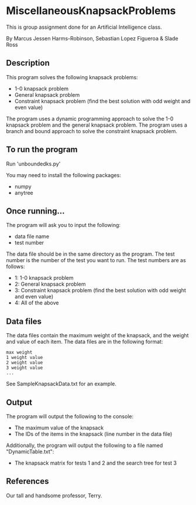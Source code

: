 # MiscellaneousKnapsackProblems
This is group assignment done for an Artificial Intelligence class.

By Marcus Jessen Harms-Robinson, Sebastian Lopez Figueroa & Slade Ross

## Description
This program solves the following knapsack problems:
- 1-0 knapsack problem
- General knapsack problem
- Constraint knapsack problem (find the best solution with odd weight and even value)

The program uses a dynamic programming approach to solve the 1-0 knapsack problem and the general knapsack problem. The program uses a branch and bound approach to solve the constraint knapsack problem.

## To run the program
Run 'unboundedks.py'

You may need to install the following packages:
- numpy
- anytree

## Once running...
The program will ask you to input the following:
- data file name
- test number

The data file should be in the same directory as the program. The test number is the number of the test you want to run. The test numbers are as follows:
- 1: 1-0 knapsack problem
- 2: General knapsack problem
- 3: Constraint knapsack problem (find the best solution with odd weight and even value)
- 4: All of the above

## Data files
The data files contain the maximum weight of the knapsack, and the weight and value of each item. The data files are in the following format:
```
max weight
1 weight value
2 weight value
3 weight value
...
```

See SampleKnapsackData.txt for an example.

## Output
The program will output the following to the console:
- The maximum value of the knapsack
- The IDs of the items in the knapsack (line number in the data file)

Additionally, the program will output the following to a file named "DynamicTable.txt":
- The knapsack matrix for tests 1 and 2 and the search tree for test 3

## References
Our tall and handsome professor, Terry.